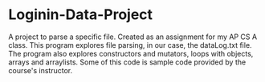 # Loginin-Data-Project
A project to parse a specific file. Created as an assignment for my AP CS A class.
This program explores file parsing, in our case, the dataLog.txt file.
The program also explores constructors and mutators, loops with objects, arrays and arraylists.
Some of this code is sample code provided by the course's instructor.
